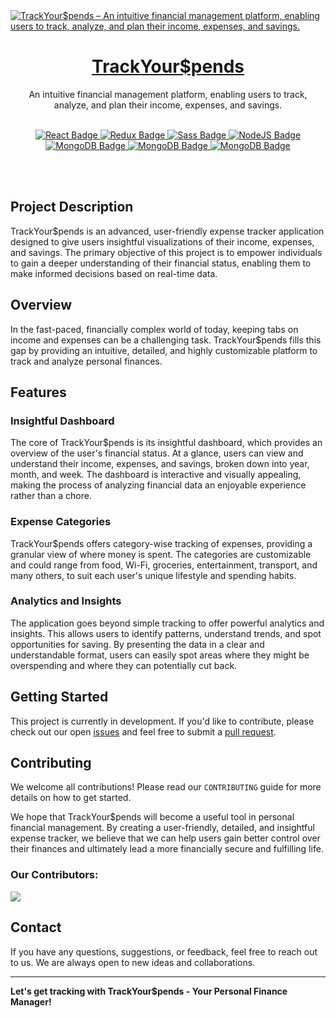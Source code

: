 <a href="#">
  <img alt="TrackYour$pends – An intuitive financial management platform, enabling users to track, analyze, and plan their income, expenses, and savings." src="https://github.com/shrvr/track-your-spends/assets/65063487/0b5a7d68-de27-438b-b766-53aeaf166b4e">
  <h1 align="center">TrackYour$pends</h1>
</a>

<p align="center">
  An intuitive financial management platform, enabling users to track, analyze, and plan their income, expenses, and savings.
  <br><br/>
</p>

<p align="center">
  <a href="#">
    <img src="https://img.shields.io/badge/React-20232A?style=for-the-badge&logo=react&logoColor=61DAFB" alt="React Badge">
  </a>
  <a href="#">
    <img src="https://img.shields.io/badge/Redux-593D88?style=for-the-badge&logo=redux&logoColor=white" alt="Redux Badge">
  </a>
  <a href="#">
    <img src="https://img.shields.io/badge/Sass-CC6699?style=for-the-badge&logo=sass&logoColor=white" alt="Sass Badge">
  </a>
  <a href="#">
    <img src="https://img.shields.io/badge/Node.js-43853D?style=for-the-badge&logo=node.js&logoColor=white" alt="NodeJS Badge">
  </a>
  <a href="#">
    <img src="https://img.shields.io/badge/MongoDB-4EA94B?style=for-the-badge&logo=mongodb&logoColor=white" alt="MongoDB Badge">
  </a>
  <a href="#">
    <img src="https://img.shields.io/badge/Jira-0052CC?style=for-the-badge&logo=Jira&logoColor=white" alt="MongoDB Badge">
  </a>
  <a href="#">
    <img src="https://img.shields.io/badge/GitHub-100000?style=for-the-badge&logo=github&logoColor=white" alt="MongoDB Badge">
  </a>
</p>
<br><br/>


## Project Description

TrackYour$pends is an advanced, user-friendly expense tracker application designed to give users insightful visualizations of their income, expenses, and savings. The primary objective of this project is to empower individuals to gain a deeper understanding of their financial status, enabling them to make informed decisions based on real-time data.

## Overview

In the fast-paced, financially complex world of today, keeping tabs on income and expenses can be a challenging task. TrackYour$pends fills this gap by providing an intuitive, detailed, and highly customizable platform to track and analyze personal finances. 

## Features

### Insightful Dashboard

The core of TrackYour$pends is its insightful dashboard, which provides an overview of the user's financial status. At a glance, users can view and understand their income, expenses, and savings, broken down into year, month, and week. The dashboard is interactive and visually appealing, making the process of analyzing financial data an enjoyable experience rather than a chore.

### Expense Categories

TrackYour$pends offers category-wise tracking of expenses, providing a granular view of where money is spent. The categories are customizable and could range from food, Wi-Fi, groceries, entertainment, transport, and many others, to suit each user's unique lifestyle and spending habits.

### Analytics and Insights

The application goes beyond simple tracking to offer powerful analytics and insights. This allows users to identify patterns, understand trends, and spot opportunities for saving. By presenting the data in a clear and understandable format, users can easily spot areas where they might be overspending and where they can potentially cut back.

## Getting Started

This project is currently in development. If you'd like to contribute, please check out our open [issues](https://github.com/shrvr/track-your-spends/issues) and feel free to submit a [pull request](https://github.com/shrvr/track-your-spends/pulls).

## Contributing

We welcome all contributions! Please read our `CONTRIBUTING` guide for more details on how to get started.

We hope that TrackYour$pends will become a useful tool in personal financial management. By creating a user-friendly, detailed, and insightful expense tracker, we believe that we can help users gain better control over their finances and ultimately lead a more financially secure and fulfilling life.

### Our Contributors:

<a href="https://github.com/shrvr/track-your-spends/graphs/contributors">
  <img src="https://contrib.rocks/image?repo=shrvr/track-your-spends" />
</a>

## Contact

If you have any questions, suggestions, or feedback, feel free to reach out to us. We are always open to new ideas and collaborations.


---

**Let's get tracking with TrackYour$pends - Your Personal Finance Manager!**

